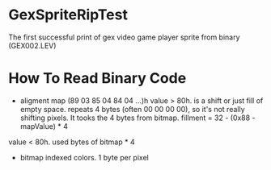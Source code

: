 # GexSpriteRipTest
The first successful print of gex video game player sprite from binary (GEX002.LEV)

# How To Read Binary Code
* aligment map (89 03 85 04 84 04 ...)h
value > 80h. is a shift or just fill of empty space.
repeats 4 bytes (often 00 00 00 00), so it's not really shifting pixels.
It tooks the 4 bytes from bitmap.
fillment = 32 - (0x88 - mapValue) * 4

value < 80h. used bytes of bitmap * 4

* bitmap
indexed colors. 1 byte per pixel
